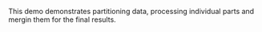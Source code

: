 This demo demonstrates partitioning data, processing individual parts and mergin them for the final results.
